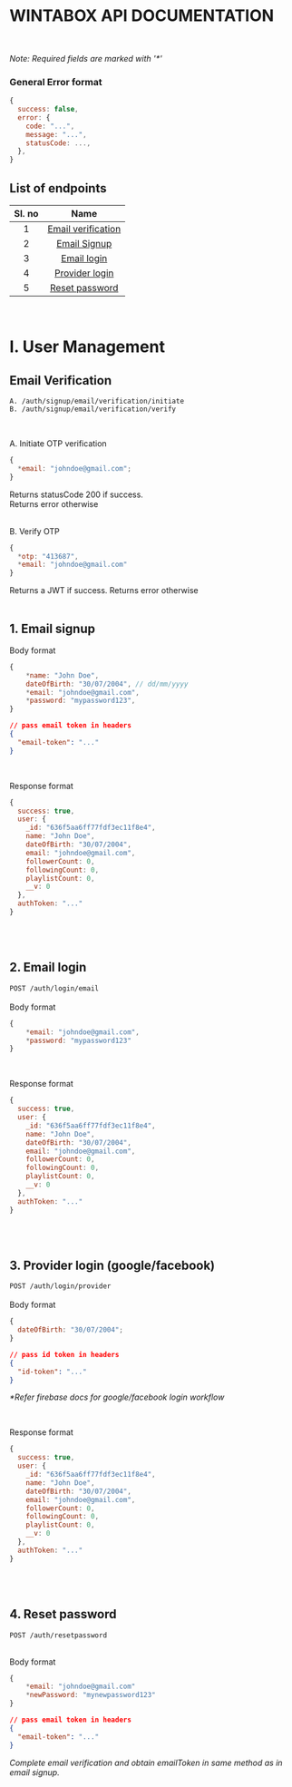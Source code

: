 # <b>WINTABOX API DOCUMENTATION</b>

<br>

_Note: Required fields are marked with '\*'_

### General Error format

```js
{
  success: false,
  error: {
    code: "...",
    message: "...",
    statusCode: ...,
  },
}

```

## <b>List of endpoints </b>

| Sl. no |                     Name                      |
| :----: | :-------------------------------------------: |
|   1    | <a href="#email_verif">Email verification</a> |
|   2    |   <a href="#email_signup">Email Signup</a>    |
|   3    |    <a href="#email_login">Email login</a>     |
|   4    |   <a href="#prov_login">Provider login</a>    |
|   5    |   <a href="#reset_pass">Reset password</a>    |

<br>

# I. User Management

## <b id="email_verif">Email Verification</b>

```
A. /auth/signup/email/verification/initiate
B. /auth/signup/email/verification/verify
```

<br>

A. Initiate OTP verification

```js
{
  *email: "johndoe@gmail.com";
}
```

Returns statusCode 200 if success. <br>
Returns error otherwise
<br><br>

B. Verify OTP

```js
{
  *otp: "413687",
  *email: "johndoe@gmail.com"
}
```

Returns a JWT if success.
Returns error otherwise
<br><br>

## <b id="email_signup">1. Email signup</b>

Body format

```js
{
    *name: "John Doe",
    dateOfBirth: "30/07/2004", // dd/mm/yyyy
    *email: "johndoe@gmail.com",
    *password: "mypassword123",
}
```

```json
// pass email token in headers
{
  "email-token": "..."
}
```

<br>

Response format

```js
{
  success: true,
  user: {
    _id: "636f5aa6ff77fdf3ec11f8e4",
    name: "John Doe",
    dateOfBirth: "30/07/2004",
    email: "johndoe@gmail.com",
    followerCount: 0,
    followingCount: 0,
    playlistCount: 0,
    __v: 0
  },
  authToken: "..."
}
```

<br>
<br>

## <b id="email_login">2. Email login</b>

`POST /auth/login/email`  
<br>
Body format

```js
{
    *email: "johndoe@gmail.com",
    *password: "mypassword123"
}
```

<br>

Response format

```js
{
  success: true,
  user: {
    _id: "636f5aa6ff77fdf3ec11f8e4",
    name: "John Doe",
    dateOfBirth: "30/07/2004",
    email: "johndoe@gmail.com",
    followerCount: 0,
    followingCount: 0,
    playlistCount: 0,
    __v: 0
  },
  authToken: "..."
}
```

<br>
<br>

## <b id="prov_login">3. Provider login (google/facebook)</b>

`POST /auth/login/provider`  
<br>
Body format

```js
{
  dateOfBirth: "30/07/2004";
}
```

```json
// pass id token in headers
{
  "id-token": "..."
}
```

_\*Refer firebase docs for google/facebook login workflow_

<br>

Response format

```js
{
  success: true,
  user: {
    _id: "636f5aa6ff77fdf3ec11f8e4",
    name: "John Doe",
    dateOfBirth: "30/07/2004",
    email: "johndoe@gmail.com",
    followerCount: 0,
    followingCount: 0,
    playlistCount: 0,
    __v: 0
  },
  authToken: "..."
}
```

<br>
<br>

## <b id="reset_pass" >4. Reset password</b>

`POST /auth/resetpassword`

<br>
Body format

```js
{
    *email: "johndoe@gmail.com"
    *newPassword: "mynewpassword123"
}
```

```json
// pass email token in headers
{
  "email-token": "..."
}
```

_Complete email verification and obtain emailToken in same method as in email signup._

